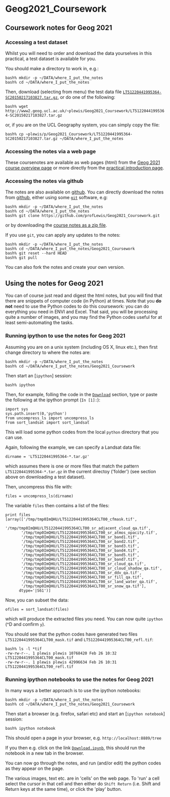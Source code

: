 # Geog2021_Coursework

## Coursework notes for Geog 2021

### Accessing a test dataset

Whilst you will need to order and download the data yourselves in this practical, a test dataset is available for you.

You should make a directory to work in, e.g.:

```
bash% mkdir -p ~/DATA/where_I_put_the_notes
bash% cd ~/DATA/where_I_put_the_notes
```

Then, download (selecting from menu) the test data file [`LT51220441995364-SC20150217103827.tar.gz`](http://www2.geog.ucl.ac.uk/~plewis/Geog2021_Coursework/LT51220441995364-SC20150217103827.tar.gz), or do one of the following:

`bash% wget http://www2.geog.ucl.ac.uk/~plewis/Geog2021_Coursework/LT51220441995364-SC20150217103827.tar.gz`

or, if you are on the UCL Geography system, you can simply copy the file:

`bash% cp ~plewis/p/Geog2021_Coursework/LT51220441995364-SC20150217103827.tar.gz ~/DATA/where_I_put_the_notes`


### Accessing the notes via a web page

These coursenotes are available as web pages (html) from the [Geog 2021 course overview page](http://www2.geog.ucl.ac.uk/~plewis/geog2021) or more directly from the [practical introduction page](http://www2.geog.ucl.ac.uk/~plewis/Geog2021_Coursework/CW-1-Pearl-River-Intro.html).

### Accessing the notes via github

The notes are also available on [github](https://github.com/profLewis/Geog2021_Coursework). You can directly download the notes from [github](https://github.com/profLewis/Geog2021_Coursework), either using some [`git`](http://en.wikipedia.org/wiki/Git_(software)) software, e.g:

```
bash% mkdir -p ~/DATA/where_I_put_the_notes
bash% cd ~/DATA/where_I_put_the_notes
bash% git clone https://github.com/profLewis/Geog2021_Coursework.git
```

or by downloading the [course notes as a zip file](https://github.com/profLewis/Geog2021_Coursework/archive/master.zip).

If you use `git`, you can apply any updates to the notes:

```
bash% mkdir -p ~/DATA/where_I_put_the_notes
bash% cd ~/DATA/where_I_put_the_notes/Geog2021_Coursework
bash% git reset --hard HEAD
bash% git pull
```

You can also fork the notes and create your own version.

## Using the notes for Geog 2021

You can of course just read and digest the html notes, but you will find that there are snippets of computer code (in Python) at times. Note that you **do not** need to use the Python codes to do this coursework: you can do everything you need in ENVI and Excel. That said, you will be processing quite a number of images, and you may find the Python codes useful for at least semi-automating the tasks.

### Running ipython to use the notes for Geog 2021

Assuming you are on a unix system (including OS X, linux etc.), then first change directory to where the notes are:

```
bash% mkdir -p ~/DATA/where_I_put_the_notes
bash% cd ~/DATA/where_I_put_the_notes/Geog2021_Coursework
```

Then start an [`ipython`] session:

`bash% ipython`


Then, for example, folling the code in the [`Download`](http://www2.geog.ucl.ac.uk/~plewis/Geog2021_Coursework/Download.html) section, type or paste the following at the ipython prompt (`In [1]:`):

```
import sys
sys.path.insert(0,'python')
from uncompress_ls import uncompress_ls
from sort_landsat import sort_landsat
```

This will load some python codes from the local `python` directory that you can use.

Again, following the example, we can specify a Landsat data file:

`dirname = 'LT51220441995364-*.tar.gz'`

which assumes there is one or more files that match the pattern `LT51220441995364-*.tar.gz` in the current directoy ('folder') (see section above on downloading a test dataset).

Then, uncompress this file with:

`files = uncompress_ls(dirname)`

The variable `files` then contains a list of the files:


```
print files
[array(['/tmp/tmp0ImQHU/LT51220441995364CLT00_cfmask.tif',
       '/tmp/tmp0ImQHU/LT51220441995364CLT00_sr_adjacent_cloud_qa.tif',
       '/tmp/tmp0ImQHU/LT51220441995364CLT00_sr_atmos_opacity.tif',
       '/tmp/tmp0ImQHU/LT51220441995364CLT00_sr_band1.tif',
       '/tmp/tmp0ImQHU/LT51220441995364CLT00_sr_band2.tif',
       '/tmp/tmp0ImQHU/LT51220441995364CLT00_sr_band3.tif',
       '/tmp/tmp0ImQHU/LT51220441995364CLT00_sr_band4.tif',
       '/tmp/tmp0ImQHU/LT51220441995364CLT00_sr_band5.tif',
       '/tmp/tmp0ImQHU/LT51220441995364CLT00_sr_band7.tif',
       '/tmp/tmp0ImQHU/LT51220441995364CLT00_sr_cloud_qa.tif',
       '/tmp/tmp0ImQHU/LT51220441995364CLT00_sr_cloud_shadow_qa.tif',
       '/tmp/tmp0ImQHU/LT51220441995364CLT00_sr_ddv_qa.tif',
       '/tmp/tmp0ImQHU/LT51220441995364CLT00_sr_fill_qa.tif',
       '/tmp/tmp0ImQHU/LT51220441995364CLT00_sr_land_water_qa.tif',
       '/tmp/tmp0ImQHU/LT51220441995364CLT00_sr_snow_qa.tif'], 
      dtype='|S61')]
```

Now, you can subset the data:

```
ofiles = sort_landsat(files)
```

which will produce the extracted files you need. You can now quite `ipython` (^D and confirm `y`).

You should see that the python codes have generated two files `LT51220441995364CLT00_mask.tif` and `LT51220441995364CLT00_refl.tif`:

```
bash% ls -l *tif
-rw-rw-r--. 1 plewis plewis 10768420 Feb 26 10:32 LT51220441995364CLT00_mask.tif
-rw-rw-r--. 1 plewis plewis 42996634 Feb 26 10:31 LT51220441995364CLT00_refl.tif
```

### Running ipython notebooks to use the notes for Geog 2021

In many ways a better approach is to use the ipython notebooks:


```
bash% mkdir -p ~/DATA/where_I_put_the_notes
bash% cd ~/DATA/where_I_put_the_notes/Geog2021_Coursework
```

Then start a browser (e.g. firefox, safari etc) and start an  [`ipython notebook`] session:

`bash% ipython notebook`

This should open a page in your browser, e.g. `http://localhost:8889/tree`

If you then e.g. click on the link [`Download.ipynb`](http://localhost:8889/notebooks/Download.ipynb), this should run the notebook in a new tab in the browser.

You can now go through the notes, and run (and/or edit) the python codes as they appear on the page.

The various images, text etc. are in 'cells' on the web page. To 'run' a cell select the cursor in that cell and then either do `Shift Return` (i.e. Shift and Return keys at the same time), or click the 'play' button.
